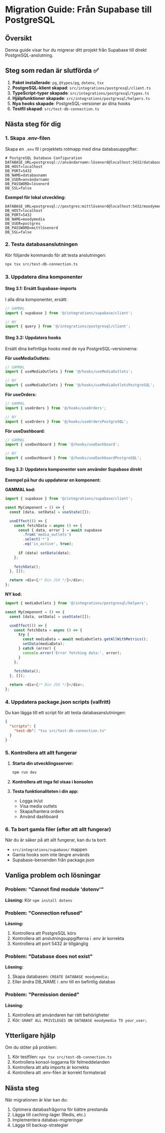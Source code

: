 # Migration Guide: Från Supabase till PostgreSQL

## Översikt
Denna guide visar hur du migrerar ditt projekt från Supabase till direkt PostgreSQL-anslutning.

## Steg som redan är slutförda ✅

1. **Paket installerade**: `pg`, `@types/pg`, `dotenv`, `tsx`
2. **PostgreSQL-klient skapad**: `src/integrations/postgresql/client.ts`
3. **TypeScript-typer skapade**: `src/integrations/postgresql/types.ts`
4. **Hjälpfunktioner skapade**: `src/integrations/postgresql/helpers.ts`
5. **Nya hooks skapade**: PostgreSQL-versioner av dina hooks
6. **Testfil skapad**: `src/test-db-connection.ts`

## Nästa steg för dig

### 1. Skapa .env-filen
Skapa en `.env` fil i projektets rotmapp med dina databasuppgifter:

```env
# PostgreSQL Database Configuration
DATABASE_URL=postgresql://användarnamn:lösenord@localhost:5432/databasnamn
DB_HOST=localhost
DB_PORT=5432
DB_NAME=databasnamn
DB_USER=användarnamn
DB_PASSWORD=lösenord
DB_SSL=false
```

**Exempel för lokal utveckling:**
```env
DATABASE_URL=postgresql://postgres:mittlösenord@localhost:5432/moodymedia
DB_HOST=localhost
DB_PORT=5432
DB_NAME=moodymedia
DB_USER=postgres
DB_PASSWORD=mittlösenord
DB_SSL=false
```

### 2. Testa databasanslutningen
Kör följande kommando för att testa anslutningen:

```bash
npx tsx src/test-db-connection.ts
```

### 3. Uppdatera dina komponenter

#### Steg 3.1: Ersätt Supabase-imports
I alla dina komponenter, ersätt:
```typescript
// GAMMAL
import { supabase } from '@/integrations/supabase/client';

// NY
import { query } from '@/integrations/postgresql/client';
```

#### Steg 3.2: Uppdatera hooks
Ersätt dina befintliga hooks med de nya PostgreSQL-versionerna:

**För useMediaOutlets:**
```typescript
// GAMMAL
import { useMediaOutlets } from '@/hooks/useMediaOutlets';

// NY
import { useMediaOutlets } from '@/hooks/useMediaOutletsPostgreSQL';
```

**För useOrders:**
```typescript
// GAMMAL
import { useOrders } from '@/hooks/useOrders';

// NY
import { useOrders } from '@/hooks/useOrdersPostgreSQL';
```

**För useDashboard:**
```typescript
// GAMMAL
import { useDashboard } from '@/hooks/useDashboard';

// NY
import { useDashboard } from '@/hooks/useDashboardPostgreSQL';
```

#### Steg 3.3: Uppdatera komponenter som använder Supabase direkt

**Exempel på hur du uppdaterar en komponent:**

**GAMMAL kod:**
```typescript
import { supabase } from '@/integrations/supabase/client';

const MyComponent = () => {
  const [data, setData] = useState([]);

  useEffect(() => {
    const fetchData = async () => {
      const { data, error } = await supabase
        .from('media_outlets')
        .select('*')
        .eq('is_active', true);
      
      if (data) setData(data);
    };
    
    fetchData();
  }, []);

  return <div>{/* Din JSX */}</div>;
};
```

**NY kod:**
```typescript
import { mediaOutlets } from '@/integrations/postgresql/helpers';

const MyComponent = () => {
  const [data, setData] = useState([]);

  useEffect(() => {
    const fetchData = async () => {
      try {
        const mediaData = await mediaOutlets.getAllWithMetrics();
        setData(mediaData);
      } catch (error) {
        console.error('Error fetching data:', error);
      }
    };
    
    fetchData();
  }, []);

  return <div>{/* Din JSX */}</div>;
};
```

### 4. Uppdatera package.json scripts (valfritt)

Du kan lägga till ett script för att testa databasanslutningen:

```json
{
  "scripts": {
    "test-db": "tsx src/test-db-connection.ts"
  }
}
```

### 5. Kontrollera att allt fungerar

1. **Starta din utvecklingsserver:**
   ```bash
   npm run dev
   ```

2. **Kontrollera att inga fel visas i konsolen**

3. **Testa funktionaliteten i din app:**
   - Logga in/ut
   - Visa media outlets
   - Skapa/hantera orders
   - Använd dashboard

### 6. Ta bort gamla filer (efter att allt fungerar)

När du är säker på att allt fungerar, kan du ta bort:
- `src/integrations/supabase/` mappen
- Gamla hooks som inte längre används
- Supabase-beroenden från package.json

## Vanliga problem och lösningar

### Problem: "Cannot find module 'dotenv'"
**Lösning:** Kör `npm install dotenv`

### Problem: "Connection refused"
**Lösning:** 
1. Kontrollera att PostgreSQL körs
2. Kontrollera att anslutningsuppgifterna i .env är korrekta
3. Kontrollera att port 5432 är tillgänglig

### Problem: "Database does not exist"
**Lösning:**
1. Skapa databasen: `CREATE DATABASE moodymedia;`
2. Eller ändra DB_NAME i .env till en befintlig databas

### Problem: "Permission denied"
**Lösning:**
1. Kontrollera att användaren har rätt behörigheter
2. Kör: `GRANT ALL PRIVILEGES ON DATABASE moodymedia TO your_user;`

## Ytterligare hjälp

Om du stöter på problem:
1. Kör testfilen: `npx tsx src/test-db-connection.ts`
2. Kontrollera konsol-loggarna för felmeddelanden
3. Kontrollera att alla imports är korrekta
4. Kontrollera att .env-filen är korrekt formaterad

## Nästa steg

När migrationen är klar kan du:
1. Optimera databasfrågorna för bättre prestanda
2. Lägga till caching-lager (Redis, etc.)
3. Implementera databas-migreringar
4. Lägga till backup-strategier
